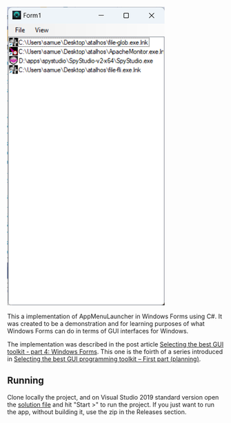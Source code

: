 ![](images/AppMenuSharper_8kewlfq5lA.png)

This a implementation of AppMenuLauncher in Windows Forms using C#.
It was created to be a demonstration and for learning purposes of what Windows Forms can do in terms of GUI interfaces for Windows.

The implementation was described in the post article [Selecting the best GUI toolkit - part 4: Windows Forms](selecting-the-best-gui-toolkit-part-4-windows-forms). This one is the foirth of a series introduced in  [Selecting the best GUI programming toolkit – First part (planning)](https://codehouse.digfish.org/selecting-the-best-widget-toolkit-1/).

## Running

Clone locally the project, and on Visual Studio 2019 standard version open the [solution file](AppMenuSharper.csproj) and hit "Start >" to run the project.
If you just want to run the app, without building it, use the zip in the Releases section.


